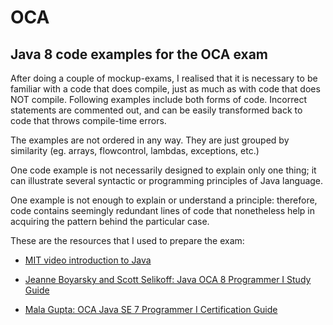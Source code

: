# OCA
## Java 8 code examples for the OCA exam


After doing a couple of mockup-exams, I realised that it is necessary to be familiar with a code that does compile, just as much as with code that does NOT compile. Following examples include both forms of code. Incorrect statements are commented out, and can be easily transformed back to code that throws compile-time errors.

The examples are not ordered in any way. They are just grouped by similarity (eg. arrays, flowcontrol, lambdas, exceptions, etc.)

One code example is not necessarily designed to explain only one thing; it can illustrate several syntactic or programming principles of Java language.

One example is not enough to explain or understand a principle: therefore, code contains seemingly redundant lines of code that nonetheless help in acquiring the pattern behind the particular case.


These are the resources that I used to prepare the exam:


- <a href="https://www.youtube.com/watch?v=oqnLQVFaqYI&list=PLXqaWKDQpdPn4UJ2fOFxl6Yl_DC51FFUL">MIT video introduction to Java</a>

- <a href="https://www.selikoff.net/java-oca-8-programmer-i-study-guide/">Jeanne Boyarsky and Scott Selikoff: Java OCA 8 Programmer I Study Guide</a>

- <a href="https://www.manning.com/books/oca-java-se-7-programmer-i-certification-guide/">Mala Gupta: OCA Java SE 7 Programmer I Certification Guide</a>



